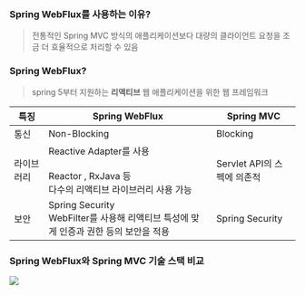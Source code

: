 ### Spring WebFlux를 사용하는 이유?
> 전통적인 Spring MVC 방식의 애플리케이션보다 대량의 클라이언트 요청을 조금 더 효율적으로 처리할 수 있음

### Spring WebFlux?
> spring 5부터 지원하는 **리액티브** 웹 애플리케이션을 위한 웹 프레임워크  

| 특징    | Spring WebFlux                                                              |Spring MVC|
|-------|-----------------------------------------------------------------------------|---|
| 통신    | Non-Blocking                                                                |Blocking|
| 라이브러리 | Reactive Adapter를 사용<br/><br/>Reactor , RxJava  등 <br/>다수의 리액티브 라이브러리 사용 가능 |Servlet API의 스펙에 의존적|
| 보안    | Spring Security<br/>WebFilter를 사용해 리액티브 특성에 맞게 인증과 권한 등의 보안을 적용                                                           |Spring Security|

### Spring WebFlux와 Spring MVC 기술 스택 비교
![](https://docs.spring.io/spring-framework/docs/5.2.5.RELEASE/spring-framework-reference/images/spring-mvc-and-webflux-venn.png)